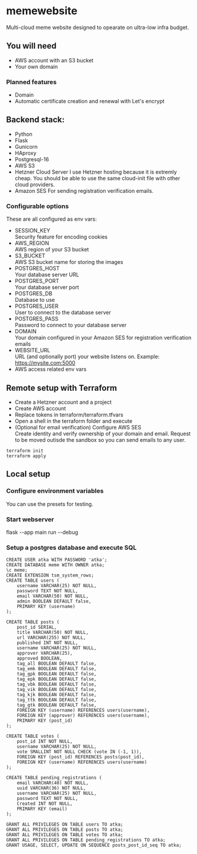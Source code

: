 # memewebsite
Multi-cloud meme website designed to opearate on ultra-low infra budget.

## You will need
- AWS account with an S3 bucket
- Your own domain

### Planned features
- Domain
- Automatic certificate creation and renewal with Let's encrypt

## Backend stack:
- Python
- Flask
- Gunicorn
- HAproxy
- Postgresql-16
- AWS S3
- Hetzner Cloud Server
I use Hetzner hosting because it is extremly cheap. You should be able to use the same cloud-init file with other cloud providers.
- Amazon SES
For sending registration verification emails.

### Configurable options
These are all configured as env vars:
- SESSION_KEY\
Security feature for encoding cookies
- AWS_REGION\
AWS region of your S3 bucket
- S3_BUCKET\
AWS S3 bucket name for storing the images
- POSTGRES_HOST\
Your database server URL
- POSTGRES_PORT\
Your database server port
- POSTGRES_DB\
Database to use
- POSTGRES_USER\
User to connect to the database server
- POSTGRES_PASS\
Password to connect to your database server
- DOMAIN\
Your domain configured in your Amazon SES for registration verification emails
- WEBSITE_URL\
URL (and optionally port) your website listens on. Example: https://mysite.com:5000
- AWS access related env vars

## Remote setup with Terraform
- Create a Hetzner account and a project
- Create AWS account
- Replace tokens in terraform/terraform.tfvars
- Open a shell in the terraform folder and execute
- (Optional for email verification) Configure AWS SES\
Create identity and verify ownership of your domain and email. Request to be moved outisde the sandbox so you can send emails to any user.
```
terraform init
terraform apply
```

## Local setup

### Configure environment variables
You can use the presets for testing.

### Start webserver
flask --app main run --debug

### Setup a postgres database and execute SQL
```
CREATE USER atka WITH PASSWORD 'atka';
CREATE DATABASE meme WITH OWNER atka;
\c meme;
CREATE EXTENSION tsm_system_rows;
CREATE TABLE users (
    username VARCHAR(25) NOT NULL,
    password TEXT NOT NULL,
    email VARCHAR(50) NOT NULL,
    admin BOOLEAN DEFAULT false,
    PRIMARY KEY (username)
);

CREATE TABLE posts (
    post_id SERIAL,
    title VARCHAR(50) NOT NULL,
    url VARCHAR(255) NOT NULL,
    published INT NOT NULL,
    username VARCHAR(25) NOT NULL,
    approver VARCHAR(25),
    approved BOOLEAN,
    tag_all BOOLEAN DEFAULT false,
    tag_emk BOOLEAN DEFAULT false,
    tag_gpk BOOLEAN DEFAULT false,
    tag_epk BOOLEAN DEFAULT false,
    tag_vbk BOOLEAN DEFAULT false,
    tag_vik BOOLEAN DEFAULT false,
    tag_kjk BOOLEAN DEFAULT false,
    tag_ttk BOOLEAN DEFAULT false,
    tag_gtk BOOLEAN DEFAULT false,
    FOREIGN KEY (username) REFERENCES users(username),
    FOREIGN KEY (approver) REFERENCES users(username),
	PRIMARY KEY (post_id)
);

CREATE TABLE votes (
	post_id INT NOT NULL,
	username VARCHAR(25) NOT NULL,
	vote SMALLINT NOT NULL CHECK (vote IN (-1, 1)),
	FOREIGN KEY (post_id) REFERENCES posts(post_id),
	FOREIGN KEY (username) REFERENCES users(username)
);

CREATE TABLE pending_registrations (
    email VARCHAR(40) NOT NULL,
    uuid VARCHAR(36) NOT NULL,
	username VARCHAR(25) NOT NULL,
    password TEXT NOT NULL,
    Created INT NOT NULL,
    PRIMARY KEY (email)
);

GRANT ALL PRIVILEGES ON TABLE users TO atka;
GRANT ALL PRIVILEGES ON TABLE posts TO atka;
GRANT ALL PRIVILEGES ON TABLE votes TO atka;
GRANT ALL PRIVILEGES ON TABLE pending_registrations TO atka;
GRANT USAGE, SELECT, UPDATE ON SEQUENCE posts_post_id_seq TO atka;
```